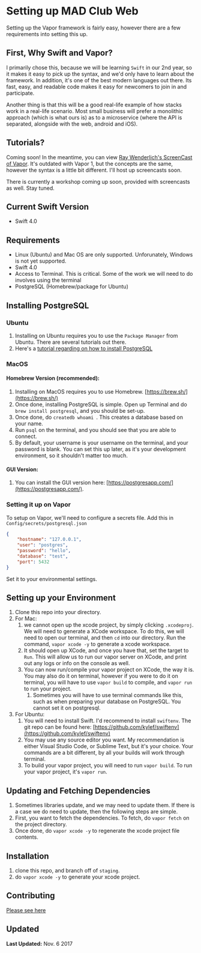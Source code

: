 # Setting up MAD Club Web

Setting up the Vapor framework is fairly easy, however there are a few requirements into setting this up.

## First, Why Swift and Vapor?
I primarily chose this, because we will be learning `Swift` in our 2nd year, so it makes it easy to pick up the syntax, and we'd only have to learn about the framework. In addition, it's one of the best modern languages out there. Its fast, easy, and readable code makes it easy for newcomers to join in and participate.

Another thing is that this will be a good real-life example of how stacks work in a real-life scenario. Most small business will prefer a monolithic approach (which is what ours is) as to a microservice (where the API is separated, alongside with the web, android and iOS).

## Tutorials?
Coming soon! In the meantime, you can view [Ray Wenderlich's ScreenCast of Vapor](https://videos.raywenderlich.com/screencasts). It's outdated with Vapor 1, but the concepts are the same, however the syntax is a little bit different. I'll host up screencasts soon.

There is currently a workshop coming up soon, provided with screencasts as well. Stay tuned.

## Current Swift Version
- Swift 4.0

## Requirements
- Linux (Ubuntu) and Mac OS are only supported. Unforunately, Windows is not yet supported.
- Swift 4.0
- Access to Terminal. This is critical. Some of the work we will need to do involves using the terminal
- PostgreSQL (Homebrew/package for Ubuntu)

## Installing PostgreSQL
### Ubuntu
1. Installing on Ubuntu requires you to use the `Package Manager` from Ubuntu. There are several tutorials out there.
1. Here's a [tutorial regarding on how to install PostgreSQL](https://www.digitalocean.com/community/tutorials/how-to-install-and-use-postgresql-on-ubuntu-16-04)
### MacOS
#### Homebrew Version (recommended):
1. Installing on MacOS requires you to use Homebrew. [https://brew.sh/](https://brew.sh/)
1. Once done, installing PostgreSQL is simple. Open up Terminal and do `brew install postgresql`, and you should be set-up.
1. Once done, do `createdb whoami `. This creates a database based on your name.
1. Run `psql` on the terminal, and you should see that you are able to connect.
1. By default, your username is your username on the terminal, and your password is blank. You can set this up later, as it's your development environment, so it shouldn't matter too much.
#### GUI Version:
1. You can install the GUI version here: [https://postgresapp.com/](https://postgresapp.com/).

### Setting it up on Vapor
To setup on Vapor, we'll need to configure a secrets file. Add this in `Config/secrets/postgresql.json`

```json
{
    "hostname": "127.0.0.1",
    "user": "postgres",
    "password": "hello",
    "database": "test",
    "port": 5432
}
```

Set it to your environmental settings.

## Setting up your Environment
1. Clone this repo into your directory.
1. For Mac:
	1.  we cannot open up the xcode project, by simply clicking `.xcodeproj`. We will need to generate a XCode workspace. To do this, we will need to open our terminal, and then `cd` into our directory. Run the command, `vapor xcode -y` to generate a xcode workspace.
	1. It should open up XCode, and once you have that, set the target to `Run`. This will allow us to run our vapor server on XCode, and print out any logs or info on the console as well.
	1. You can now run/compile your vapor project on XCode, the way it is. You may also do it on terminal, however if you were to do it on terminal, you will have to use `vapor build` to compile, and  `vapor run` to run your project.
		1. Sometimes you will have to use terminal commands like this, such as when preparing your database on PostgreSQL. You cannot set it on postgresql.
1. For Ubuntu:
	1. You will need to install Swift. I'd recommend to install `swiftenv`. The git repo can be found here: [https://github.com/kylef/swiftenv](https://github.com/kylef/swiftenv)
	1. You may use any source editor you want. My recommendation is either Visual Studio Code, or Sublime Text, but it's your choice. Your commands are a bit different, by all your builds will work through terminal.
	1. To build your vapor project, you will need to run `vapor build`. To run your vapor project, it's `vapor run`.

## Updating and Fetching Dependencies
1. Sometimes libraries update, and we may need to update them. If there is a case we do need to update, then the following steps are simple.
1. First, you want to fetch the dependencies. To fetch, do `vapor fetch` on the project directory.
1. Once done, do `vapor xcode -y` to regenerate the xcode project file contents.

## Installation
1. clone this repo, and branch off of `staging`. 
1. do `vapor xcode -y` to generate your xcode project.

## Contributing
[Please see here](https://github.com/MAD-Club/web/blob/master/CONTRIBUTING.md)

## Updated

**Last Updated:** Nov. 6 2017
